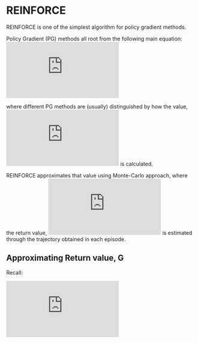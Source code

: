 # REINFORCE

REINFORCE is one of the simplest algorithm for policy gradient methods.

Policy Gradient (PG) methods all root from the following main equation:
![equation](https://latex.codecogs.com/png.latex?%5Cnabla_%7Btheta%7D%20%3D%20Q%28s%2Ca%29%5Cpi_%7B%5Ctheta%7D%28a%7Cs%29)


where different PG methods are (usually) distinguished by how the value, ![equation](https://latex.codecogs.com/png.latex?Q%28s%2Ca%29) is calculated.

REINFORCE approximates that value using Monte-Carlo approach, where the return value, ![equation](https://latex.codecogs.com/png.latex?G_t) is estimated through the 
trajectory obtained in each episode.



## Approximating Return value, G
Recall:

![equation](https://latex.codecogs.com/png.latex?G_t%20%3D%20R_%7Bt&plus;1%7D%20&plus;%20%5Cgamma%20G_%7Bt&plus;1%7D)